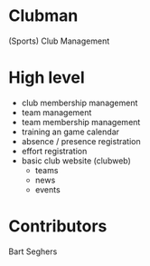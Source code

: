 Clubman
=======

(Sports) Club Management

High level
==========

- club membership management
- team management
- team membership management
- training an game calendar
- absence / presence registration
- effort registration
- basic club website (clubweb)
  - teams
  - news
  - events

Contributors
============

Bart Seghers
